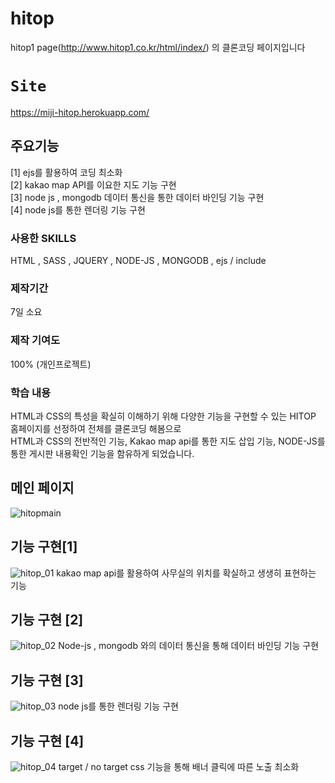 # hitop
hitop1 page(http://www.hitop1.co.kr/html/index/) 의 클론코딩 페이지입니다

# `Site`
https://miji-hitop.herokuapp.com/

## 주요기능
[1] ejs를 활용하여 코딩 최소화</br>
[2] kakao map API를 이요한 지도 기능 구현</br>
[3] node js , mongodb 데이터 통신을 통한 데이터 바인딩 기능 구현</br>
[4] node js를 통한 렌더링 기능 구현

### 사용한 SKILLS 
HTML , SASS , JQUERY , NODE-JS , MONGODB , ejs / include

### 제작기간
7일 소요

### 제작 기여도
100% (개인프로젝트)

### 학습 내용
HTML과 CSS의 특성을 확실히 이해하기 위해 다양한 기능을 구현할 수 있는 HITOP 홈페이지를 선정하여 전체를 클론코딩 해봄으로</br>
 HTML과 CSS의 전반적인 기능, Kakao map api를 통한 지도 삽입 기능, NODE-JS를 통한 게시판 내용확인 기능을 함유하게 되었습니다.
 
 ## 메인 페이지
 ![hitopmain](https://user-images.githubusercontent.com/111400649/194998982-8576a8bc-efb3-4edb-902a-c466b7d21b22.png)
 
 ## 기능 구현[1]
 ![hitop_01](https://user-images.githubusercontent.com/111400649/194998315-e55ef6b0-0bf6-4b0b-87b6-65bfe5adbc58.PNG)
 kakao map api를 활용하여 사무실의 위치를 확실하고 생생히 표현하는 기능 
 
 ## 기능 구현 [2]
 ![hitop_02](https://user-images.githubusercontent.com/111400649/194998321-b4a8b4f7-c832-4d0a-92d3-f6641e4df54a.PNG)
Node-js , mongodb 와의 데이터 통신을 통해 데이터 바인딩  기능 구현

## 기능 구현 [3]
![hitop_03](https://user-images.githubusercontent.com/111400649/194998303-fdbf8b2a-f58f-4903-a9f9-4a379db18ba9.PNG)
node js를 통한 렌더링 기능 구현

## 기능 구현 [4]
![hitop_04](https://user-images.githubusercontent.com/111400649/194998310-2e46d565-d403-4f48-a4e6-4da062374e44.PNG)
target / no target css 기능을 통해 배너 클릭에 따른 노출 최소화
 
